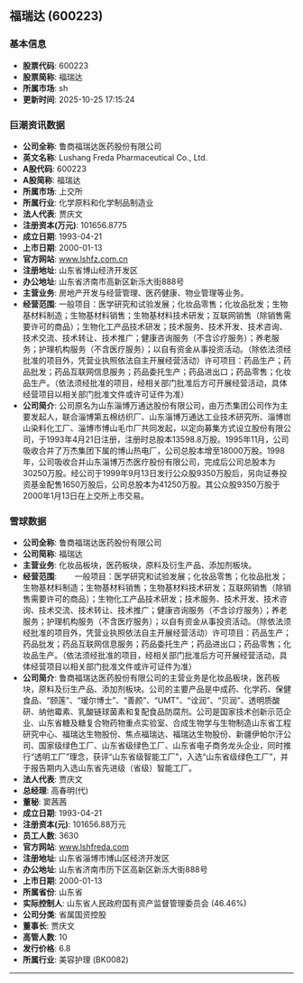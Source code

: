 ## 福瑞达 (600223)

### 基本信息

- **股票代码**: 600223
- **股票简称**: 福瑞达
- **所属市场**: sh
- **更新时间**: 2025-10-25 17:15:24

### 巨潮资讯数据

- **公司全称**: 鲁商福瑞达医药股份有限公司
- **英文名称**: Lushang Freda Pharmaceutical Co., Ltd.
- **A股代码**: 600223
- **A股简称**: 福瑞达
- **所属市场**: 上交所
- **所属行业**: 化学原料和化学制品制造业
- **法人代表**: 贾庆文
- **注册资本(万元)**: 101656.8775
- **成立日期**: 1993-04-21
- **上市日期**: 2000-01-13
- **官方网站**: www.lshfz.com.cn
- **注册地址**: 山东省博山经济开发区
- **办公地址**: 山东省济南市高新区新泺大街888号
- **主营业务**: 房地产开发与经营管理、医药健康、物业管理等业务。
- **经营范围**: 一般项目：医学研究和试验发展；化妆品零售；化妆品批发；生物基材料制造；生物基材料销售；生物基材料技术研发；互联网销售（除销售需要许可的商品）；生物化工产品技术研发；技术服务、技术开发、技术咨询、技术交流、技术转让、技术推广；健康咨询服务（不含诊疗服务）；养老服务；护理机构服务（不含医疗服务）；以自有资金从事投资活动。（除依法须经批准的项目外，凭营业执照依法自主开展经营活动）许可项目：药品生产；药品批发；药品互联网信息服务；药品委托生产；药品进出口；药品零售；化妆品生产。（依法须经批准的项目，经相关部门批准后方可开展经营活动，具体经营项目以相关部门批准文件或许可证件为准）
- **公司简介**: 公司原名为山东淄博万通达股份有限公司，由万杰集团公司作为主要发起人，联合淄博第五棉纺织厂、山东淄博万通达工业技术研究所、淄博岜山染料化工厂、淄博市博山毛巾厂共同发起，以定向募集方式设立股份有限公司，于1993年4月21日注册，注册时总股本13598.8万股。1995年11月，公司吸收合并了万杰集团下属的博山热电厂，公司总股本增至18000万股。1998年，公司吸收合并山东淄博万杰医疗股份有限公司，完成后公司总股本为30250万股。经公司于1999年9月13日发行公众股9350万股后，另向证券投资基金配售1650万股后，公司总股本为41250万股。其公众股9350万股于2000年1月13日在上交所上市交易。

### 雪球数据

- **公司全称**: 鲁商福瑞达医药股份有限公司
- **公司简称**: 福瑞达
- **主营业务**: 化妆品板块，医药板块，原料及衍生产品、添加剂板块。
- **经营范围**: 　　一般项目：医学研究和试验发展；化妆品零售；化妆品批发；生物基材料制造；生物基材料销售；生物基材料技术研发；互联网销售（除销售需要许可的商品）；生物化工产品技术研发；技术服务、技术开发、技术咨询、技术交流、技术转让、技术推广；健康咨询服务（不含诊疗服务）；养老服务；护理机构服务（不含医疗服务）；以自有资金从事投资活动。（除依法须经批准的项目外，凭营业执照依法自主开展经营活动）许可项目：药品生产；药品批发；药品互联网信息服务；药品委托生产；药品进出口；药品零售；化妆品生产。（依法须经批准的项目，经相关部门批准后方可开展经营活动，具体经营项目以相关部门批准文件或许可证件为准）
- **公司简介**: 鲁商福瑞达医药股份有限公司的主营业务是化妆品板块，医药板块，原料及衍生产品、添加剂板块。公司的主要产品是中成药、化学药、保健食品、“颐莲”、“瑷尔博士”、“善颜”、“UMT”、“诠润”、“贝润”、透明质酸研、纳他霉素、乳酸链球菌素和复配食品防腐剂。公司是国家技术创新示范企业、山东省糖及糖复合物药物重点实验室、合成生物学与生物制造山东省工程研究中心、福瑞达生物股份、焦点福瑞达、福瑞达生物股份、新疆伊帕尔汗公司、国家级绿色工厂、山东省级绿色工厂、山东省电子商务龙头企业，同时推行“透明工厂”理念，获评“山东省级智能工厂”，入选“山东省级绿色工厂”，并于报告期内入选山东省先进级（省级）智能工厂。
- **法人代表**: 贾庆文
- **总经理**: 高春明(代)
- **董秘**: 窦茜茜
- **成立日期**: 1993-04-21
- **注册资本(元)**: 101656.88万元
- **员工人数**: 3630
- **官方网站**: www.lshfreda.com
- **注册地址**: 山东省淄博市博山区经济开发区
- **办公地址**: 山东省济南市历下区高新区新泺大街888号
- **上市日期**: 2000-01-13
- **所属省份**: 山东省
- **实际控制人**: 山东省人民政府国有资产监督管理委员会 (46.46%)
- **公司分类**: 省属国资控股
- **董事长**: 贾庆文
- **高管人数**: 10
- **发行价格**: 6.8
- **所属行业**: 美容护理 (BK0082)

---